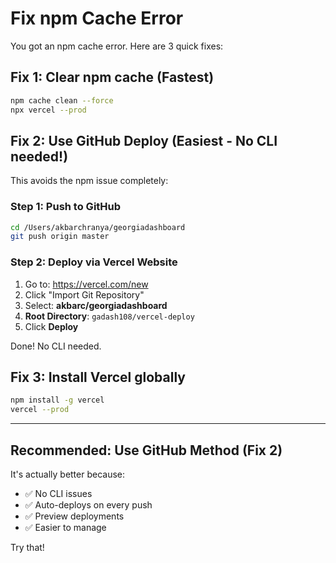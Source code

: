 # Fix npm Cache Error

You got an npm cache error. Here are 3 quick fixes:

## Fix 1: Clear npm cache (Fastest)

```bash
npm cache clean --force
npx vercel --prod
```

## Fix 2: Use GitHub Deploy (Easiest - No CLI needed!)

This avoids the npm issue completely:

### Step 1: Push to GitHub
```bash
cd /Users/akbarchranya/georgiadashboard
git push origin master
```

### Step 2: Deploy via Vercel Website
1. Go to: https://vercel.com/new
2. Click "Import Git Repository"
3. Select: **akbarc/georgiadashboard**
4. **Root Directory**: `gadash108/vercel-deploy`
5. Click **Deploy**

Done! No CLI needed.

## Fix 3: Install Vercel globally

```bash
npm install -g vercel
vercel --prod
```

---

## Recommended: Use GitHub Method (Fix 2)

It's actually better because:
- ✅ No CLI issues
- ✅ Auto-deploys on every push
- ✅ Preview deployments
- ✅ Easier to manage

Try that!
